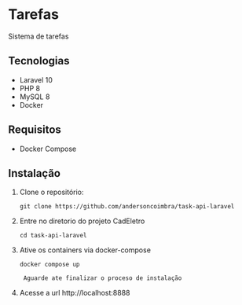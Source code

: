 # Tarefas 
Sistema de tarefas

## Tecnologias
- Laravel 10
- PHP 8
- MySQL 8
- Docker


## Requisitos

- Docker Compose

## Instalação

1. Clone o repositório:

   ```shell
   git clone https://github.com/andersoncoimbra/task-api-laravel
2. Entre no diretorio do projeto CadEletro
   ```shell
   cd task-api-laravel
3. Ative os containers via docker-compose
   ```shell
   docker compose up

    Aguarde ate finalizar o proceso de instalação 
4. Acesse a url http://localhost:8888

